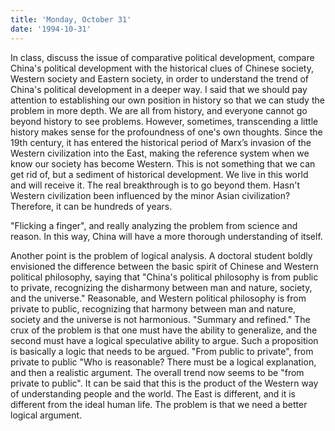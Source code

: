 ```yaml
---
title: 'Monday, October 31'
date: '1994-10-31'
---
```


In class, discuss the issue of comparative political development, compare China's political development with the historical clues of Chinese society, Western society and Eastern society, in order to understand the trend of China's political development in a deeper way. I said that we should pay attention to establishing our own position in history so that we can study the problem in more depth. We are all from history, and everyone cannot go beyond history to see problems. However, sometimes, transcending a little history makes sense for the profoundness of one's own thoughts. Since the 19th century, it has entered the historical period of Marx’s invasion of the Western civilization into the East, making the reference system when we know our society has become Western. This is not something that we can get rid of, but a sediment of historical development. We live in this world and will receive it. The real breakthrough is to go beyond them. Hasn't Western civilization been influenced by the minor Asian civilization? Therefore, it can be hundreds of years.

"Flicking a finger", and really analyzing the problem from science and reason. In this way, China will have a more thorough understanding of itself.

Another point is the problem of logical analysis. A doctoral student boldly envisioned the difference between the basic spirit of Chinese and Western political philosophy, saying that "China's political philosophy is from public to private, recognizing the disharmony between man and nature, society, and the universe." Reasonable, and Western political philosophy is from private to public, recognizing that harmony between man and nature, society and the universe is not harmonious. "Summary and refined." The crux of the problem is that one must have the ability to generalize, and the second must have a logical speculative ability to argue. Such a proposition is basically a logic that needs to be argued. "From public to private", from private to public "Who is reasonable? There must be a logical explanation, and then a realistic argument. The overall trend now seems to be "from private to public". It can be said that this is the product of the Western way of understanding people and the world. The East is different, and it is different from the ideal human life. The problem is that we need a better logical argument.
